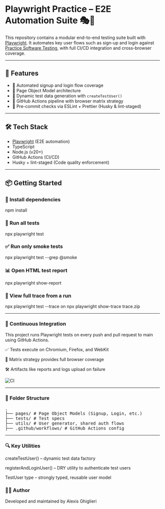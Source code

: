 # Playwright Practice – E2E Automation Suite 🎭🧪

This repository contains a modular end-to-end testing suite built with [Playwright](https://playwright.dev/). It automates key user flows such as sign-up and login against [Practice Software Testing](https://practicesoftwaretesting.com), with full CI/CD integration and cross-browser coverage.

---

## 🚀 Features

- 🧪 Automated signup and login flow coverage
- 🧩 Page Object Model architecture
- 🔄 Dynamic test data generation with `createTestUser()`
- 💚 GitHub Actions pipeline with browser matrix strategy
- 🧼 Pre-commit checks via ESLint + Prettier (Husky & lint-staged)

---

## 🛠 Tech Stack

- [Playwright](https://playwright.dev/) (E2E automation)
- TypeScript
- Node.js (v20+)
- GitHub Actions (CI/CD)
- Husky + lint-staged (Code quality enforcement)

---

## 📦 Getting Started

### 🔧 Install dependencies

npm install

### 🧪 Run all tests

npx playwright test

### ✅ Run only smoke tests

npx playwright test --grep @smoke

### 📊 Open HTML test report

npx playwright show-report

### 📸 View full trace from a run

npx playwright test --trace on
npx playwright show-trace trace.zip

---

### 🔁 Continuous Integration

This project runs Playwright tests on every push and pull request to main using GitHub Actions.

✅ Tests execute on Chromium, Firefox, and WebKit

🔁 Matrix strategy provides full browser coverage

🛠 Artifacts like reports and logs upload on failure

![CI](https://github.com/aleghikrian/playwrightPractice/actions/workflows/playwright.yml/badge.svg)

---

### 📁 Folder Structure

<pre>
.
├── pages/ # Page Object Models (Signup, Login, etc.)
├── tests/ # Test specs
├── utils/ # User generator, shared auth flows
├── .github/workflows/ # GitHub Actions config
</pre>

---

### 🔍 Key Utilities

createTestUser() – dynamic test data factory

registerAndLoginUser() – DRY utility to authenticate test users

TestUser type – strongly typed, reusable user model

### 🧑‍💻 Author

Developed and maintained by Alexis Ghiglieri
